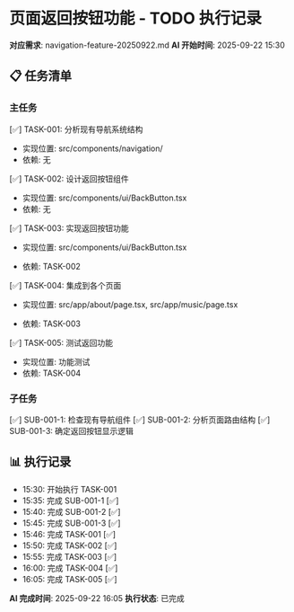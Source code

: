 # 页面返回按钮功能 - TODO 执行记录

**对应需求**: navigation-feature-20250922.md
**AI 开始时间**: 2025-09-22 15:30

## 📋 任务清单

### 主任务
[✅] TASK-001: 分析现有导航系统结构
- 实现位置: src/components/navigation/
- 依赖: 无

[✅] TASK-002: 设计返回按钮组件
- 实现位置: src/components/ui/BackButton.tsx
- 依赖: 无

[✅] TASK-003: 实现返回按钮功能
- 实现位置: src/components/ui/BackButton.tsx

- 依赖: TASK-002

[✅] TASK-004: 集成到各个页面
- 实现位置: src/app/about/page.tsx, src/app/music/page.tsx

- 依赖: TASK-003

[✅] TASK-005: 测试返回功能
- 实现位置: 功能测试
- 依赖: TASK-004

### 子任务
[✅] SUB-001-1: 检查现有导航组件
[✅] SUB-001-2: 分析页面路由结构
[✅] SUB-001-3: 确定返回按钮显示逻辑

## 📊 执行记录
- 15:30: 开始执行 TASK-001
- 15:35: 完成 SUB-001-1 [✅]
- 15:40: 完成 SUB-001-2 [✅]
- 15:45: 完成 SUB-001-3 [✅]
- 15:46: 完成 TASK-001 [✅]
- 15:50: 完成 TASK-002 [✅]
- 15:55: 完成 TASK-003 [✅]
- 16:00: 完成 TASK-004 [✅]
- 16:05: 完成 TASK-005 [✅]

**AI 完成时间**: 2025-09-22 16:05
**执行状态**: 已完成